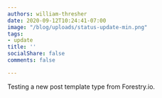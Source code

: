 ```yaml
---
authors: william-thresher
date: 2020-09-12T10:24:41-07:00
image: "/blog/uploads/status-update-min.png"
tags:
- update
title: ''
socialShare: false
comments: false

---
```

Testing a new post template type from Forestry.io.
